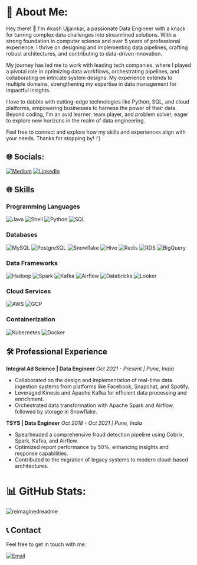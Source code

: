 # 💫 About Me:
Hey there! 👋 I'm Akash Ujjainkar, a passionate Data Engineer with a knack for turning complex data challenges into streamlined solutions. With a strong foundation in computer science and over 5 years of professional experience, I thrive on designing and implementing data pipelines, crafting robust architectures, and contributing to data-driven innovation.

My journey has led me to work with leading tech companies, where I played a pivotal role in optimizing data workflows, orchestrating pipelines, and collaborating on intricate system designs. My experience extends to multiple domains, strengthening my expertise in data management for impactful insights.

I love to dabble with cutting-edge technologies like Python, SQL, and cloud platforms, empowering businesses to harness the power of their data. Beyond coding, I'm an avid learner, team player, and problem solver, eager to explore new horizons in the realm of data engineering.

Feel free to connect and explore how my skills and experiences align with your needs. Thanks for stopping by! :')

## 🌐 Socials:
[![Medium](https://img.shields.io/badge/Medium-12100E?style=for-the-badge&logo=medium&logoColor=white)](https://medium.com/@akashujjainkar)
[![LinkedIn](https://img.shields.io/badge/LinkedIn-0077B5?style=for-the-badge&logo=linkedin&logoColor=white)](https://www.linkedin.com/in/akash-ujjainkar)

## 🌐 Skills

### Programming Languages
![Java](https://img.shields.io/badge/Java-Intermediate-orange)
![Shell](https://img.shields.io/badge/Shell-Advanced-blue)
![Python](https://img.shields.io/badge/Python-Advanced-blue)
![SQL](https://img.shields.io/badge/SQL-Expert-green)

### Databases
![MySQL](https://img.shields.io/badge/MySQL-Intermediate-orange)
![PostgreSQL](https://img.shields.io/badge/PostgreSQL-Intermediate-orange)
![Snowflake](https://img.shields.io/badge/Snowflake-Advanced-blue)
![Hive](https://img.shields.io/badge/Hive-Intermediate-orange)
![Redis](https://img.shields.io/badge/Redis-Intermediate-orange)
![RDS](https://img.shields.io/badge/RDS-Intermediate-orange)
![BigQuery](https://img.shields.io/badge/BigQuery-Intermediate-orange)

### Data Frameworks
![Hadoop](https://img.shields.io/badge/Hadoop-Intermediate-orange)
![Spark](https://img.shields.io/badge/Spark-Advanced-blue)
![Kafka](https://img.shields.io/badge/Kafka-Intermediate-orange)
![Airflow](https://img.shields.io/badge/Airflow-Advanced-blue)
![Databricks](https://img.shields.io/badge/Databricks-Intermediate-orange)
![Looker](https://img.shields.io/badge/Looker-Intermediate-orange)

### Cloud Services
![AWS](https://img.shields.io/badge/AWS-Intermediate-orange)
![GCP](https://img.shields.io/badge/GCP-Intermediate-orange)

### Containerization
![Kubernetes](https://img.shields.io/badge/Kubernetes-Intermediate-orange)
![Docker](https://img.shields.io/badge/Docker-Intermediate-orange)


## 🛠️ Professional Experience

**Integral Ad Science | Data Engineer**
_Oct 2021 - Present | Pune, India_
- Collaborated on the design and implementation of real-time data ingestion systems from platforms like Facebook, Snapchat, and Spotify.
- Leveraged Kinesis and Apache Kafka for efficient data processing and enrichment.
- Orchestrated data transformation with Apache Spark and Airflow, followed by storage in Snowflake.

**TSYS | Data Engineer**
_Oct 2018 - Oct 2021 | Pune, India_
- Spearheaded a comprehensive fraud detection pipeline using Cobrix, Spark, Kafka, and Airflow.
- Optimized report performance by 50%, enhancing insights and response capabilities.
- Contributed to the migration of legacy systems to modern cloud-based architectures.



# 📊 GitHub Stats:
<div style="display: flex;">
    <img src="https://myreadme.vercel.app/api/embed/iamnotorious?panels=userstatistics,toprepositories,toplanguages,commitgraph&theme=dark" alt="reimaginedreadme" />
</div> 


## 📞 Contact

Feel free to get in touch with me:

[![Email](https://img.shields.io/badge/Email-ujjainkarss%40gmail.com-red)](mailto:ujjainkarss@gmail.com)
